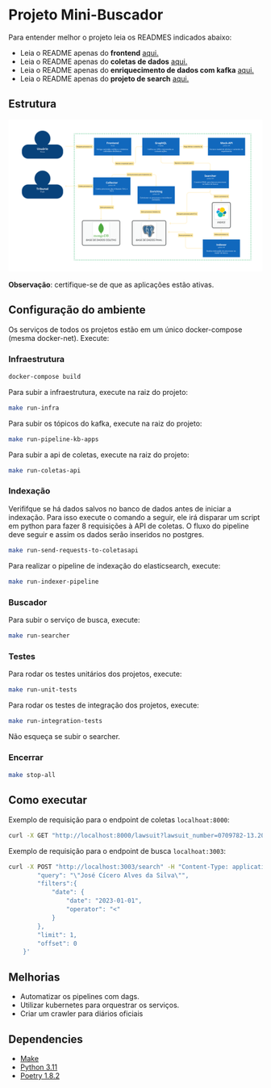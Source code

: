 # Projeto Mini-Buscador

Para entender melhor o projeto leia os READMES indicados abaixo:
- Leia o README apenas do **frontend** [aqui.](./FRONTEND.md)
- Leia o README apenas do **coletas de dados** [aqui.](./coletas-api/README.md)
- Leia o README apenas do **enriquecimento de dados com kafka** [aqui.](./kb-kafka-pipeline/README.md)
- Leia o README apenas do **projeto de search** [aqui.](./search/README.md)

## Estrutura
![Estrutura atual do projeto](./imagens/arq_buscador.png)

**Observação**: certifique-se de que as aplicações estão ativas.

## Configuração do ambiente
Os serviços de todos os projetos estão em um único docker-compose (mesma docker-net). Execute:

### Infraestrutura
```bash
docker-compose build
```

Para subir a infraestrutura, execute na raiz do projeto:

```bash
make run-infra
```

Para subir os tópicos do kafka, execute na raiz do projeto:

```bash
make run-pipeline-kb-apps
```

Para subir a api de coletas, execute na raiz do projeto:

```bash
make run-coletas-api 
```
### Indexação

Verififque se há dados salvos no banco de dados antes de iniciar a indexação. Para isso execute o comando a seguir, ele irá disparar um script em python para fazer 8 requisições à API de coletas. O fluxo do pipeline deve seguir e assim os dados serão inseridos no postgres.

```bash
make run-send-requests-to-coletasapi 
```

Para realizar o pipeline de indexação do elasticsearch, execute:

```bash
make run-indexer-pipeline
```

### Buscador

Para subir o serviço de busca, execute:

```bash
make run-searcher
```

### Testes

Para rodar os testes unitários dos projetos, execute:

```bash
make run-unit-tests
```

Para rodar os testes de integração dos projetos, execute:

```bash
make run-integration-tests
```
Não esqueça se subir o searcher.

### Encerrar

```bash
make stop-all
```

## Como executar

Exemplo de requisição para o endpoint de coletas `localhoat:8000`:
```bash
curl -X GET "http://localhost:8000/lawsuit?lawsuit_number=0709782-13.2022.8.02.0058&max_cache_age_seconds=600000"
```

Exemplo de requisição para o endpoint de busca `localhoat:3003`:
```bash
curl -X POST "http://localhost:3003/search" -H "Content-Type: application/json" -d '{
        "query": "\"José Cícero Alves da Silva\"",
        "filters":{
            "date": {
                "date": "2023-01-01",
                "operator": "<"
            }
        },
        "limit": 1,
        "offset": 0
    }'
```

## Melhorias
- Automatizar os pipelines com dags.
- Utilizar kubernetes para orquestrar os serviços.
- Criar um crawler para diários oficiais

## Dependencies

- [Make](https://www.gnu.org/software/make/)
- [Python 3.11](https://www.python.org/)
- [Poetry 1.8.2](https://python-poetry.org/)
